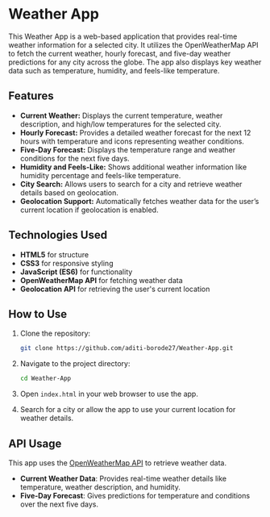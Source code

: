 # Weather App

This Weather App is a web-based application that provides real-time weather information for a selected city. It utilizes the OpenWeatherMap API to fetch the current weather, hourly forecast, and five-day weather predictions for any city across the globe. The app also displays key weather data such as temperature, humidity, and feels-like temperature.

## Features

- **Current Weather:** Displays the current temperature, weather description, and high/low temperatures for the selected city.
- **Hourly Forecast:** Provides a detailed weather forecast for the next 12 hours with temperature and icons representing weather conditions.
- **Five-Day Forecast:** Displays the temperature range and weather conditions for the next five days.
- **Humidity and Feels-Like:** Shows additional weather information like humidity percentage and feels-like temperature.
- **City Search:** Allows users to search for a city and retrieve weather details based on geolocation.
- **Geolocation Support:** Automatically fetches weather data for the user’s current location if geolocation is enabled.

## Technologies Used

- **HTML5** for structure
- **CSS3** for responsive styling
- **JavaScript (ES6)** for functionality
- **OpenWeatherMap API** for fetching weather data
- **Geolocation API** for retrieving the user's current location

## How to Use

1. Clone the repository:
   ```bash
   git clone https://github.com/aditi-borode27/Weather-App.git
   ```

2. Navigate to the project directory:
    ```bash
    cd Weather-App
    ```

3. Open `index.html` in your web browser to use the app.

4. Search for a city or allow the app to use your current location for weather details.

## API Usage

This app uses the [OpenWeatherMap API](https://openweathermap.org/api) to retrieve weather data.

- **Current Weather Data**: Provides real-time weather details like temperature, weather description, and humidity.
- **Five-Day Forecast**: Gives predictions for temperature and conditions over the next five days.
